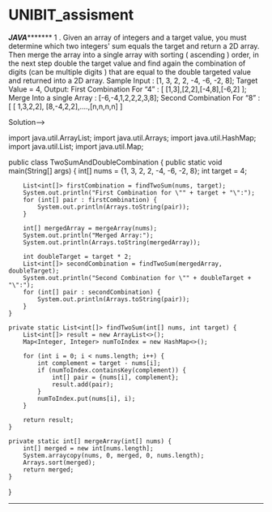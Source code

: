 # UNIBIT_assisment
*****************************************************JAVA************************************************************
1 . Given an array of integers and a target value, you must determine which two integers' sum
equals the target and return a 2D array. Then merge the array into a single array with sorting (
ascending ) order, in the next step double the target value and find again the combination of
digits (can be multiple digits ) that are equal to the double targeted value and returned into a 2D
array.
Sample Input : [1, 3, 2, 2, -4, -6, -2, 8];
Target Value = 4,
Output: First Combination For “4” : [ [1,3],[2,2],[-4,8],[-6,2] ];
Merge Into a single Array : [-6,-4,1,2,2,2,3,8];
Second Combination For “8” : [ [ 1,3,2,2], [8,-4,2,2],....,[n,n,n,n] ]

Solution-->

import java.util.ArrayList;
import java.util.Arrays;
import java.util.HashMap;
import java.util.List;
import java.util.Map;

public class TwoSumAndDoubleCombination {
    public static void main(String[] args) {
        int[] nums = {1, 3, 2, 2, -4, -6, -2, 8};
        int target = 4;

        List<int[]> firstCombination = findTwoSum(nums, target);
        System.out.println("First Combination for \"" + target + "\":");
        for (int[] pair : firstCombination) {
            System.out.println(Arrays.toString(pair));
        }

        int[] mergedArray = mergeArray(nums);
        System.out.println("Merged Array:");
        System.out.println(Arrays.toString(mergedArray));

        int doubleTarget = target * 2;
        List<int[]> secondCombination = findTwoSum(mergedArray, doubleTarget);
        System.out.println("Second Combination for \"" + doubleTarget + "\":");
        for (int[] pair : secondCombination) {
            System.out.println(Arrays.toString(pair));
        }
    }

    private static List<int[]> findTwoSum(int[] nums, int target) {
        List<int[]> result = new ArrayList<>();
        Map<Integer, Integer> numToIndex = new HashMap<>();

        for (int i = 0; i < nums.length; i++) {
            int complement = target - nums[i];
            if (numToIndex.containsKey(complement)) {
                int[] pair = {nums[i], complement};
                result.add(pair);
            }
            numToIndex.put(nums[i], i);
        }

        return result;
    }

    private static int[] mergeArray(int[] nums) {
        int[] merged = new int[nums.length];
        System.arraycopy(nums, 0, merged, 0, nums.length);
        Arrays.sort(merged);
        return merged;
    }
}

********************************************************************************************
